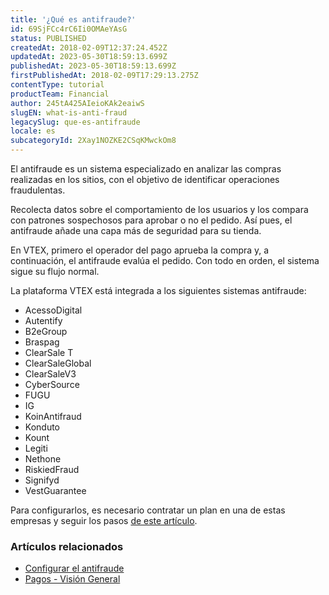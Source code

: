 ```yaml
---
title: '¿Qué es antifraude?'
id: 69SjFCc4rC6Ii0OMAeYAsG
status: PUBLISHED
createdAt: 2018-02-09T12:37:24.452Z
updatedAt: 2023-05-30T18:59:13.699Z
publishedAt: 2023-05-30T18:59:13.699Z
firstPublishedAt: 2018-02-09T17:29:13.275Z
contentType: tutorial
productTeam: Financial
author: 245tA425AIeioKAk2eaiwS
slugEN: what-is-anti-fraud
legacySlug: que-es-antifraude
locale: es
subcategoryId: 2Xay1NOZKE2CSqKMwckOm8
---
```


El antifraude es un sistema especializado en analizar las compras realizadas en los sitios, con el objetivo de identificar operaciones fraudulentas. 

Recolecta datos sobre el comportamiento de los usuarios y los compara con patrones sospechosos para aprobar o no el pedido. Así pues, el antifraude añade una capa más de seguridad para su tienda.

En VTEX, primero el operador del pago aprueba la compra y, a continuación, el antifraude evalúa el pedido. Con todo en orden, el sistema sigue su flujo normal.

La plataforma VTEX está integrada a los siguientes sistemas antifraude:

- AcessoDigital
- Autentify
- B2eGroup
- Braspag
- ClearSale T
- ClearSaleGlobal
- ClearSaleV3
- CyberSource
- FUGU
- IG
- KoinAntifraud
- Konduto
- Kount
- Legiti
- Nethone
- RiskiedFraud
- Signifyd
- VestGuarantee

Para configurarlos, es necesario contratar un plan en una de estas empresas y seguir los pasos [de este artículo](/es/tutorial/como-configurar-antifraude).

### Artículos relacionados
- [Configurar el antifraude](/es/tutorial/como-configurar-antifraude)
- [Pagos - Visión General](/es/tutorial/pci-gateway-vision-general)
